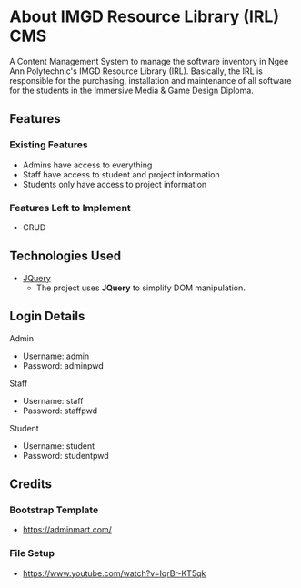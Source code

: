 # About IMGD Resource Library (IRL) CMS

A Content Management System to manage the software inventory in Ngee Ann Polytechnic's IMGD Resource Library (IRL). Basically, the IRL is responsible for the purchasing, installation and maintenance of all software for the students in the Immersive Media & Game Design Diploma.

## Features
 
### Existing Features
- Admins have access to everything
- Staff have access to student and project information
- Students only have access to project information

### Features Left to Implement
- CRUD

## Technologies Used

- [JQuery](https://jquery.com)
    - The project uses **JQuery** to simplify DOM manipulation.

## Login Details

Admin
- Username: admin
- Password: adminpwd

Staff
- Username: staff
- Password: staffpwd

Student
- Username: student
- Password: studentpwd

## Credits

### Bootstrap Template
- https://adminmart.com/

### File Setup
- https://www.youtube.com/watch?v=IqrBr-KT5qk
